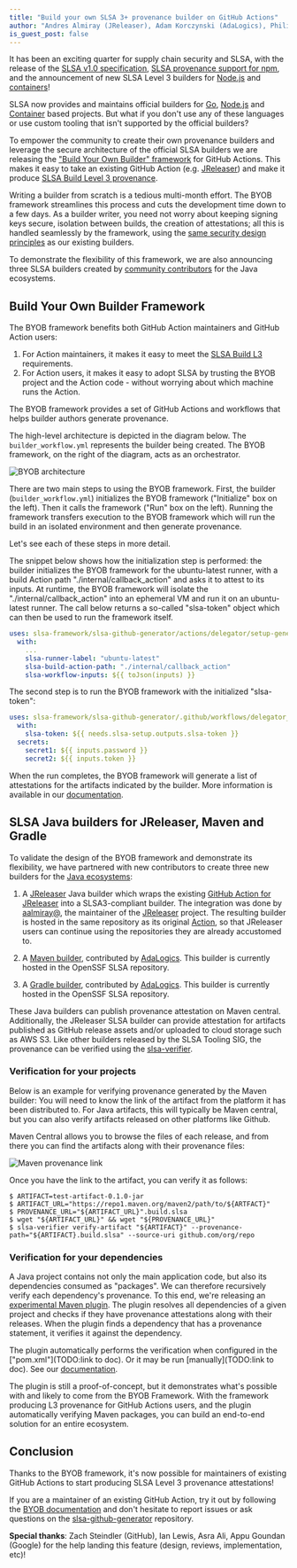```yaml
---
title: "Build your own SLSA 3+ provenance builder on GitHub Actions"
author: "Andres Almiray (JReleaser), Adam Korczynski (AdaLogics), Philip Harrison (GitHub), Laurent Simon (Google)"
is_guest_post: false
---
```


It has been an exciting quarter for supply chain security and SLSA, with the release of the [SLSA v1.0 specification](2023-04-19-slsa-v1-final.md), [SLSA provenance support for npm](https://github.blog/2023-04-19-introducing-npm-package-provenance/), and the announcement of new SLSA Level 3 builders for [Node.js](2023-05-11-bringing-improved-supply-chain-security-to-the-nodejs-ecosystem.md) and [containers](2023-06-13-slsa-github-worfklows-container-based.md)! 

SLSA now provides and maintains official builders for [Go](2022/06/slsa-github-workflows), [Node.js](2023/05/bringing-improved-supply-chain-security-to-the-nodejs-ecosystem) and [Container](2023/06/slsa-github-worfklows-container-based) based projects.
But what if you don't use any of these languages or use custom tooling that isn't supported by the official builders?

To empower the community to create their own provenance builders and leverage the secure architecture of the official SLSA builders we are releasing the ["Build Your Own Builder" framework](https://github.com/slsa-framework/slsa-github-generator/tree/main#build-your-own-builder) for GitHub Actions. This makes it easy to take an existing GitHub Action (e.g. [JReleaser](https://jreleaser.org/)) and make it produce [SLSA Build Level 3 provenance](https://slsa.dev/spec/v1.0/requirements#provenance-generation).

Writing a builder from scratch is a tedious multi-month effort. The BYOB framework streamlines this process and cuts the development time down to a few days. As a builder writer, you need not worry about keeping signing keys secure, isolation between builds, the creation of attestations; all this is handled seamlessly by the framework, using the [same security design principles](https://github.com/slsa-framework/slsa-github-generator/tree/main#specifications) as our existing builders.

To demonstrate the flexibility of this framework, we are also announcing three SLSA builders created by [community contributors](https://github.com/laurentsimon/slsa-github-generator/blob/feat/hof/README.md#builder-creation) for the Java ecosystems.

## Build Your Own Builder Framework

The BYOB framework benefits both GitHub Action maintainers and GitHub Action users:

1. For Action maintainers, it makes it easy to meet the [SLSA Build L3](https://slsa.dev/spec/v1.0/levels#build-l3) requirements.
1. For Action users, it makes it easy to adopt SLSA by trusting the BYOB project and the Action code - without worrying about which machine runs the Action.

The BYOB framework provides a set of GitHub Actions and workflows that helps builder authors generate provenance.

The high-level architecture is depicted in the diagram below. The `builder_workflow.yml` represents the builder being created. The BYOB framework, on the right of the diagram, acts as an orchestrator. 

![BYOB architecture](https://github.com/slsa-framework/slsa/assets/64505099/51c796e3-754e-4cd8-b2ea-dd8c23662411)

There are two main steps to using the BYOB framework. First, the builder (`builder_workflow.yml`) initializes the BYOB framework ("Initialize" box on the left). Then it calls the framework ("Run" box on the left). Running the framework transfers execution to the BYOB framework which will run the build in an isolated environment and then generate provenance.

Let's see each of these steps in more detail.

The snippet below shows how the initialization step is performed: the builder initializes the BYOB framework for the ubuntu-latest runner, with a build Action path "./internal/callback_action" and asks it to attest to its inputs. At runtime, the BYOB framework will isolate the "./internal/callback_action" into an ephemeral VM and run it on an ubuntu-latest runner. The call below returns a so-called "slsa-token" object which can then be used to run the framework itself.

```yaml
uses: slsa-framework/slsa-github-generator/actions/delegator/setup-generic@v1.8.0
  with:
    ...
    slsa-runner-label: "ubuntu-latest"
    slsa-build-action-path: "./internal/callback_action"
    slsa-workflow-inputs: ${{ toJson(inputs) }}
```

The second step is to run the BYOB framework with the initialized "slsa-token":

```yaml
uses: slsa-framework/slsa-github-generator/.github/workflows/delegator_generic_slsa3.yml@v1.8.0
  with:
    slsa-token: ${{ needs.slsa-setup.outputs.slsa-token }}
  secrets:
    secret1: ${{ inputs.password }}
    secret2: ${{ inputs.token }}
```

When the run completes, the BYOB framework will generate a list of attestations for the artifacts indicated by the builder. More information is available in our [documentation](https://github.com/slsa-framework/slsa-github-generator/blob/main/BYOB.md#generation-of-metadata-layout-file).

## SLSA Java builders for JReleaser, Maven and Gradle

To validate the design of the BYOB framework and demonstrate its flexibility, we have partnered with new contributors to create three new builders for the [Java ecosystems](https://github.com/slsa-framework/slsa-github-generator/blob/main/README.md#builder-creation):

1. A [JReleaser](https://github.com/jreleaser/release-action/tree/java#slsa-builder) Java builder which wraps the existing [GitHub Action for JReleaser](https://github.com/jreleaser/release-action) into a SLSA3-compliant builder. The integration was done by [aalmiray@](https://github.com/aalmiray), the maintainer of the [JReleaser](https://jreleaser.org) project. The resulting builder is hosted in the same repository as its original [Action](https://github.com/jreleaser/release-action/blob/java/.github/workflows/builder_slsa3.yml), so that JReleaser users can continue using the repositories they are already accustomed to.

2. A [Maven builder](https://github.com/slsa-framework/slsa-github-generator/tree/main/internal/builders/maven#readme), contributed by [AdaLogics](https://adalogics.com). This builder is currently hosted in the OpenSSF SLSA repository.

3. A [Gradle builder](https://github.com/slsa-framework/slsa-github-generator/tree/main/internal/builders/gradle#readme), contributed by [AdaLogics](https://adalogics.com). This builder is currently hosted in the OpenSSF SLSA repository.

These Java builders can publish provenance attestation on Maven central. Additionally, the JReleaser SLSA builder can provide attestation for artifacts published as GitHub release assets and/or uploaded to cloud storage such as AWS S3. Like other builders released by the SLSA Tooling SIG, the provenance can be verified using the [slsa-verifier](https://github.com/slsa-framework/slsa-verifier).

### Verification for your projects

Below is an example for verifying provenance generated by the Maven builder: You will need to know the link of the artifact from the platform it has been distributed to. For Java artifacts, this will typically be Maven central, but you can also verify artifacts released on other platforms like Github.

Maven Central allows you to browse the files of each release, and from there you can find the artifacts along with their provenance files:

![Maven provenance link](https://github.com/slsa-framework/slsa/assets/64505099/14ff1de1-a30c-4683-860c-352dc490c1ef)

Once you have the link to the artifact, you can verify it as follows:

```shell
$ ARTIFACT=test-artifact-0.1.0-jar
$ ARTIFACT_URL="https://repo1.maven.org/maven2/path/to/${ARTFACT}"
$ PROVENANCE_URL="${ARTIFACT_URL}".build.slsa
$ wget "${ARTIFACT_URL}" && wget "${PROVENANCE_URL}"
$ slsa-verifier verify-artifact "${ARTIFACT}" --provenance-path="${ARTIFACT}.build.slsa" --source-uri github.com/org/repo
```

### Verification for your dependencies

A Java project contains not only the main application code, but also its dependencies consumed as "packages". We can therefore recursively verify each dependency's provenance. To this end, we're releasing an [experimental Maven plugin](https://github.com/slsa-framework/slsa-verifier/tree/main/experimental/maven-plugin). The plugin resolves all dependencies of a given project and checks if they have provenance attestations along with their releases. When the plugin finds a dependency that has a provenance statement, it verifies it against the dependency.

The plugin automatically performs the verification when configured in the ["pom.xml"](TODO:link to doc). Or it may be run [manually](TODO:link to doc). See our [documentation](https://github.com/slsa-framework/slsa-verifier/tree/main/experimental/maven-plugin).

The plugin is still a proof-of-concept, but it demonstrates what's possible with and likely to come from the BYOB Framework. With the framework producing L3 provenance for GitHub Actions users, and the plugin automatically verifying Maven packages, you can build an end-to-end solution for an entire ecosystem.

## Conclusion

Thanks to the BYOB framework, it's now possible for maintainers of existing GitHub Actions to start producing SLSA Level 3 provenance attestations! 

If you are a maintainer of an existing GitHub Action, try it out by following the [BYOB documentation](https://github.com/slsa-framework/slsa-github-generator/tree/main#build-your-own-builder) and don't hesitate to report issues or ask questions on the [slsa-github-generator](https://github.com/slsa-framework/slsa-github-generator/issues) repository. 

**Special thanks**: Zach Steindler (GitHub), Ian Lewis, Asra Ali, Appu Goundan (Google) for the help landing this feature (design, reviews, implementation, etc)!
